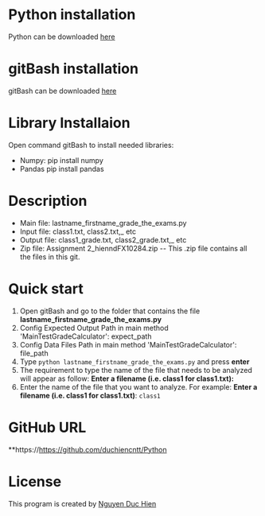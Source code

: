 # Python installation
Python can be downloaded [here](https://www.python.org/)

# gitBash installation
gitBash can be downloaded [here](https://gitforwindows.org/)

# Library Installaion
Open command gitBash to install needed libraries:
- Numpy: pip install numpy
- Pandas pip install pandas

# Description
- Main file: lastname_firstname_grade_the_exams.py
- Input file: class1.txt, class2.txt,_ etc
- Output file: class1_grade.txt, class2_grade.txt,_ etc
- Zip file: Assignment 2_hienndFX10284.zip -- This .zip file contains all the files in this git.

# Quick start
1. Open gitBash and go to the folder that contains the file **lastname_firstname_grade_the_exams.py**
2. Config Expected Output Path in main method 'MainTestGradeCalculator': expect_path 
3. Config Data Files Path in main method 'MainTestGradeCalculator': file_path
4. Type `python lastname_firstname_grade_the_exams.py` and press **enter**
5. The requirement to type the name of the file that needs to be analyzed will appear as follow: 
  **Enter a filename (i.e. class1 for class1.txt):**
6. Enter the name of the file that you want to analyze. 
  For example: **Enter a filename (i.e. class1 for class1.txt)**: `class1`

# GitHub URL
**https://https://github.com/duchiencntt/Python

# License
This program is created by [Nguyen Duc Hien](https://github.com/duchiencntt/Python)
